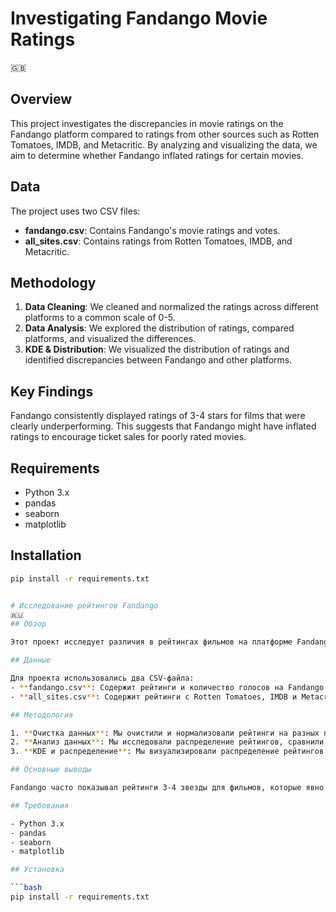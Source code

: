 # Investigating Fandango Movie Ratings
🇬🇧
## Overview

This project investigates the discrepancies in movie ratings on the Fandango platform compared to ratings from other sources such as Rotten Tomatoes, IMDB, and Metacritic. By analyzing and visualizing the data, we aim to determine whether Fandango inflated ratings for certain movies.

## Data

The project uses two CSV files:  
- **fandango.csv**: Contains Fandango's movie ratings and votes.  
- **all_sites.csv**: Contains ratings from Rotten Tomatoes, IMDB, and Metacritic.

## Methodology

1. **Data Cleaning**: We cleaned and normalized the ratings across different platforms to a common scale of 0-5.
2. **Data Analysis**: We explored the distribution of ratings, compared platforms, and visualized the differences.
3. **KDE & Distribution**: We visualized the distribution of ratings and identified discrepancies between Fandango and other platforms.

## Key Findings

Fandango consistently displayed ratings of 3-4 stars for films that were clearly underperforming. This suggests that Fandango might have inflated ratings to encourage ticket sales for poorly rated movies.

## Requirements

- Python 3.x
- pandas
- seaborn
- matplotlib

## Installation

```bash
pip install -r requirements.txt


# Исследование рейтингов Fandango
🇷🇺
## Обзор

Этот проект исследует различия в рейтингах фильмов на платформе Fandango по сравнению с рейтингами с других источников, таких как Rotten Tomatoes, IMDB и Metacritic. Анализируя и визуализируя данные, мы пытаемся определить, завышал ли Fandango рейтинги для некоторых фильмов.

## Данные

Для проекта использовались два CSV-файла:  
- **fandango.csv**: Содержит рейтинги и количество голосов на Fandango.  
- **all_sites.csv**: Содержит рейтинги с Rotten Tomatoes, IMDB и Metacritic.

## Методология

1. **Очистка данных**: Мы очистили и нормализовали рейтинги на разных платформах до общей шкалы от 0 до 5.
2. **Анализ данных**: Мы исследовали распределение рейтингов, сравнили платформы и визуализировали различия.
3. **KDE и распределение**: Мы визуализировали распределение рейтингов и выявили различия между Fandango и другими платформами.

## Основные выводы

Fandango часто показывал рейтинги 3-4 звезды для фильмов, которые явно были неудачными. Это указывает на то, что Fandango мог завышать рейтинги, чтобы стимулировать продажи билетов для плохо оценённых фильмов.

## Требования

- Python 3.x
- pandas
- seaborn
- matplotlib

## Установка

```bash
pip install -r requirements.txt
